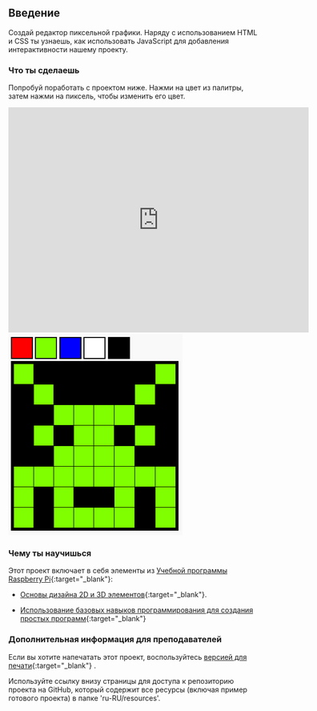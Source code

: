 ## Введение

Создай редактор пиксельной графики. Наряду с использованием HTML и CSS ты узнаешь, как использовать JavaScript для добавления интерактивности нашему проекту.

### Что ты сделаешь

Попробуй поработать с проектом ниже. Нажми на цвет из палитры, затем нажми на пиксель, чтобы изменить его цвет.

<div class="trinket">
  <iframe src="https://trinket.io/embed/html/0e102a306b?outputOnly=true&start=result" width="600" height="450" frameborder="0" marginwidth="0" marginheight="0" allowfullscreen>
  </iframe>
  <img src="images/pixel-art-final.png">
</div>

### Чему ты научишься

Этот проект включает в себя элементы из [Учебной программы Raspberry Pi](http://rpf.io/curriculum){:target="_blank"}:

+ [Основы дизайна 2D и 3D элементов](https://www.raspberrypi.org/curriculum/design/creator){:target="_blank"}.

+ [Использование базовых навыков программирования для создания простых программ](https://www.raspberrypi.org/curriculum/programming/creator){:target="_blank"}

### Дополнительная информация для преподавателей

Если вы хотите напечатать этот проект, воспользуйтесь [версией для печати](https://projects.raspberrypi.org/ru-RU/projects/pixel-art/print){:target="_blank"} .

Используйте ссылку внизу страницы для доступа к репозиторию проекта на GitHub, который содержит все ресурсы (включая пример готового проекта) в папке 'ru-RU/resources'.